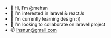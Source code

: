- 👋 Hi, I’m @mehsn
- 👀 I’m interested in laravel & reactJs
- 🌱 I’m currently learning design :))
- 💞️ I’m looking to collaborate on laravel project
- 📫 ihsnun@gmail.com

<!---
mehsn/mehsn is a ✨ special ✨ repository because its `README.md` (this file) appears on your GitHub profile.
You can click the Preview link to take a look at your changes.
--->
